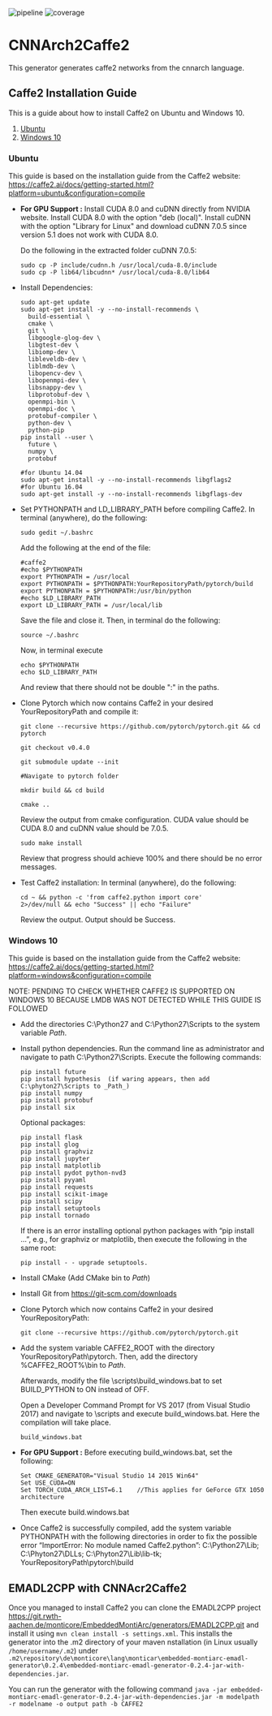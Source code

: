 ![pipeline](https://git.rwth-aachen.de/monticore/EmbeddedMontiArc/generators/CNNArch2Caffe2/badges/master/build.svg)
![coverage](https://git.rwth-aachen.de/monticore/EmbeddedMontiArc/generators/CNNArch2Caffe2/badges/master/coverage.svg)

# CNNArch2Caffe2
This generator generates caffe2 networks from the cnnarch language.


## Caffe2 Installation Guide 

This is a guide about how to install Caffe2 on Ubuntu and Windows 10. 

1. [Ubuntu](#ubuntu)
2. [Windows 10](#windows-10)


### Ubuntu 

This guide is based on the installation guide from the Caffe2 website: https://caffe2.ai/docs/getting-started.html?platform=ubuntu&configuration=compile

- **For GPU Support :** Install CUDA 8.0 and cuDNN directly from NVIDIA website.
    Install CUDA 8.0 with the option "deb (local)". Install cuDNN with the option "Library for Linux" and download cuDNN 7.0.5 since version 5.1 does not work with CUDA 8.0.
    
    Do the following in the extracted folder cuDNN 7.0.5:
    
    ```
    sudo cp -P include/cudnn.h /usr/local/cuda-8.0/include 
    sudo cp -P lib64/libcudnn* /usr/local/cuda-8.0/lib64
    ```

- Install Dependencies: 
	
	```
	sudo apt-get update
	sudo apt-get install -y --no-install-recommends \
      build-essential \
      cmake \
      git \
      libgoogle-glog-dev \
      libgtest-dev \
      libiomp-dev \
      libleveldb-dev \
      liblmdb-dev \
      libopencv-dev \
      libopenmpi-dev \
      libsnappy-dev \
      libprotobuf-dev \
      openmpi-bin \
      openmpi-doc \
      protobuf-compiler \
      python-dev \
      python-pip                          
	pip install --user \
      future \
      numpy \
      protobuf
	```
	
	```
	#for Ubuntu 14.04
	sudo apt-get install -y --no-install-recommends libgflags2
	#for Ubuntu 16.04
	sudo apt-get install -y --no-install-recommends libgflags-dev
	```

- Set PYTHONPATH and LD_LIBRARY_PATH before compiling Caffe2. In terminal (anywhere), do the following: 
	
    ```
    sudo gedit ~/.bashrc
    ```
   
    Add the following at the end of the file: 
	
    ```
    #caffe2 
    #echo $PYTHONPATH
    export PYTHONPATH = /usr/local
    export PYTHONPATH = $PYTHONPATH:YourRepositoryPath/pytorch/build
    export PYTHONPATH = $PYTHONPATH:/usr/bin/python
    #echo $LD_LIBRARY_PATH
    export LD_LIBRARY_PATH = /usr/local/lib 
    ```

    Save the file and close it. Then, in terminal do the following: 
	
    ```
    source ~/.bashrc
    ```
	
    Now, in terminal execute
	
    ```
    echo $PYTHONPATH  
    echo $LD_LIBRARY_PATH
    ```

    And review that there should not be double ":" in the paths.

- Clone Pytorch which now contains Caffe2 in your desired YourRepositoryPath and compile it:
	
	```
	git clone --recursive https://github.com/pytorch/pytorch.git && cd pytorch
	
	git checkout v0.4.0
        
	git submodule update --init
    
    #Navigate to pytorch folder
      
	mkdir build && cd build

	cmake ..
	```

	Review the output from cmake configuration. CUDA value should be CUDA 8.0 and cuDNN value should be 7.0.5.
    
	```
	sudo make install
	```

	Review that progress should achieve 100% and there should be no error messages.
	
- Test Caffe2 installation:
	In terminal (anywhere), do the following:
	
	```
	cd ~ && python -c 'from caffe2.python import core'
	2>/dev/null && echo "Success" || echo "Failure"
	```

    Review the output. Output should be Success.


### Windows 10

This guide is based on the installation guide from the Caffe2 website: https://caffe2.ai/docs/getting-started.html?platform=windows&configuration=compile

NOTE: PENDING TO CHECK WHETHER CAFFE2 IS SUPPORTED ON WINDOWS 10 BECAUSE LMDB WAS NOT DETECTED WHILE THIS GUIDE IS FOLLOWED

- Add the directories C:\Python27 and C:\Python27\Scripts to the system variable _Path_.

- Install python dependencies. Run the command line as administrator and navigate to path C:\Python27\Scripts. Execute the following commands:

	```
	pip install future
	pip install hypothesis	(if waring appears, then add C:\phyton27\Scripts to _Path_)
	pip install numpy 
	pip install protobuf
	pip install six
	```
	
	Optional packages:
	
	```
	pip install flask
	pip install glog
    pip install graphviz
	pip install jupyter
	pip install matplotlib
	pip install pydot python-nvd3
	pip install pyyaml
	pip install requests
	pip install scikit-image
	pip install scipy
	pip install setuptools
	pip install tornado
	```

    If there is an error installing optional python packages with “pip install …”, e.g., for graphviz or matplotlib, then execute the following in the same root:
	```
	pip install - - upgrade setuptools.
	```

- Install CMake (Add CMake bin to _Path_)

- Install Git from https://git-scm.com/downloads

- Clone Pytorch which now contains Caffe2 in your desired YourRepositoryPath:
	```
	git clone --recursive https://github.com/pytorch/pytorch.git 
	```
	
- Add the system variable CAFFE2_ROOT with the directory YourRepositoryPath\pytorch. Then, add the directory %CAFFE2_ROOT%\bin to _Path_.

    Afterwards, modify the file \scripts\build_windows.bat to set BUILD_PYTHON to ON instead of OFF.

    Open a Developer Command Prompt for VS 2017 (from Visual Studio 2017) and navigate to \scripts and execute build_windows.bat. Here the compilation will take place.
	
	```
	build_windows.bat
	```
	
- **For GPU Support :** Before executing build_windows.bat, set the following:

	```
	Set CMAKE_GENERATOR="Visual Studio 14 2015 Win64"
	Set USE_CUDA=ON
	Set TORCH_CUDA_ARCH_LIST=6.1 	//This applies for GeForce GTX 1050 architecture
	```
	
	Then execute build.windows.bat 

- Once Caffe2 is successfully compiled, add the system variable PYTHONPATH with the following directories in order to fix the possible error “ImportError: No module named Caffe2.python”:
	C:\Python27\Lib;
	C:\Phyton27\DLLs;
	C:\Phyton27\Lib\lib-tk;
	YourRepositoryPath\pytorch\build

## EMADL2CPP with CNNAcr2Caffe2

Once you managed to install Caffe2 you can clone the EMADL2CPP project https://git.rwth-aachen.de/monticore/EmbeddedMontiArc/generators/EMADL2CPP.git and install it
using `mvn clean install -s settings.xml`. This installs the generator into the .m2 directory of your maven nstallation (in Linux usually `/home/username/.m2`) under
`.m2\repository\de\monticore\lang\monticar\embedded-montiarc-emadl-generator\0.2.4\embedded-montiarc-emadl-generator-0.2.4-jar-with-dependencies.jar`.

You can run the generator with the following command `java -jar embedded-montiarc-emadl-generator-0.2.4-jar-with-dependencies.jar -m modelpath -r modelname -o output path -b CAFFE2`


